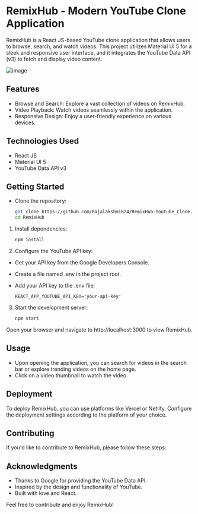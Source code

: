 
# RemixHub - Modern YouTube Clone Application

RemixHub is a React JS-based YouTube clone application that allows users to browse, search, and watch videos. This project utilizes Material UI 5 for a sleek and responsive user interface, and it integrates the YouTube Data API (v3) to fetch and display video content.

![image](https://github.com/RajalakshmiR24/RemixHub-Youtube_Clone/assets/127002476/4210a3cf-e88a-45ff-bce1-ef50667e1c44)


## Features
- Browse and Search: Explore a vast collection of videos on RemixHub.
- Video Playback: Watch videos seamlessly within the application.
- Responsive Design: Enjoy a user-friendly experience on various devices.

## Technologies Used
- React JS
- Material UI 5
- YouTube Data API v3


## Getting Started
- Clone the repository:
    ```bash
   git clone https://github.com/RajalakshmiR24/RemixHub-Youtube_Clone.git
   cd RemixHub

1. Install dependencies:
    ```bash
   npm install

2. Configure the YouTube API key:

- Get your API key from the Google Developers Console.

- Create a file named .env in the project root.

- Add your API key to the .env file:

    ```env
    REACT_APP_YOUTUBE_API_KEY='your-api-key'

3. Start the development server:
    ``` bash
    npm start

Open your browser and navigate to http://localhost:3000 to view RemixHub.

## Usage
- Upon opening the application, you can search for videos in the search bar or explore trending videos on the home page.
- Click on a video thumbnail to watch the video.
## Deployment
To deploy RemixHub, you can use platforms like Vercel or Netlify. Configure the deployment settings according to the platform of your choice.

## Contributing
If you'd like to contribute to RemixHub, please follow these steps:

## Acknowledgments
- Thanks to Google for providing the YouTube Data API.
- Inspired by the design and functionality of YouTube.
- Built with love and React.

Feel free to contribute and enjoy RemixHub!
